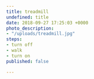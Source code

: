 ```yaml
---
title: treadmill
undefined: title
date: 2018-09-27 17:25:03 +0000
photo_description:
- "/uploads/treadmill.jpg"
steps:
- turn off
- walk
- turn on
published: false

---
```

